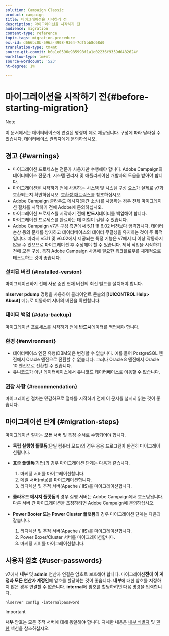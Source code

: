 ```yaml
---
solution: Campaign Classic
product: campaign
title: 마이그레이션을 시작하기 전
description: 마이그레이션을 시작하기 전
audience: migration
content-type: reference
topic-tags: migration-procedure
exl-id: d666bc0b-596a-4908-9364-7df5bb8d68d0
translation-type: tm+mt
source-git-commit: b0a1e0596e985998f1a1d02236f9359d0482624f
workflow-type: tm+mt
source-wordcount: '523'
ht-degree: 1%

---
```


# 마이그레이션을 시작하기 전{#before-starting-migration}

>[!NOTE]
>
>이 문서에서는 데이터베이스에 연결된 명령이 예로 제공됩니다. 구성에 따라 달라질 수 있습니다. 데이터베이스 관리자에게 문의하십시오.

## 경고 {#warnings}

* 마이그레이션 프로세스는 전문가 사용자만 수행해야 합니다. Adobe Campaign의 데이터베이스 전문가, 시스템 관리자 및 애플리케이션 개발자의 도움을 받아야 합니다.
* 마이그레이션을 시작하기 전에 사용하는 시스템 및 시스템 구성 요소가 실제로 v7과 호환되는지 확인하십시오. [호환성 매트릭스](../../rn/using/compatibility-matrix.md)를 참조하십시오.
* Adobe Campaign 클라우드 메시지(중간 소싱)를 사용하는 경우 전체 마이그레이션 절차를 시작하기 전에 Adobe에 문의하십시오.
* 마이그레이션 프로세스를 시작하기 전에 **반드시**&#x200B;데이터를 백업해야 합니다.
* 마이그레이션 프로세스를 완료하는 데 며칠이 걸릴 수 있습니다.
* Adobe Campaign v7은 구성 측면에서 5.11 및 6.02 버전보다 엄격합니다. 데이터 손상 등의 문제를 방지하고 데이터베이스의 데이터 무결성을 유지하는 것이 주 목적입니다. 따라서 v5.11 및 v6.02에서 제공되는 특정 기능은 v7에서 더 이상 작동하지 않을 수 있으므로 마이그레이션 후 수정해야 할 수 있습니다. 제작 작업을 시작하기 전에 모든 구성, 특히 Adobe Campaign 사용에 필요한 워크플로우를 체계적으로 테스트하는 것이 좋습니다.

### 설치된 버전 {#installed-version}

마이그레이션하기 전에 사용 중인 현재 버전의 최신 빌드를 설치해야 합니다.

**nlserver pdump** 명령을 사용하여 클라이언트 콘솔의 **[!UICONTROL Help> About]** 메뉴로 이동하여 서버의 버전을 확인합니다.

### 데이터 백업 {#data-backup}

마이그레이션 프로세스를 시작하기 전에 **반드시**&#x200B;데이터를 백업해야 합니다.

### 환경 {#environment}

* 데이터베이스 엔진 유형(DBMS)은 변경할 수 없습니다. 예를 들어 PostgreSQL 엔진에서 Oracle 엔진으로 전환할 수 없습니다. 그러나 Oracle 8 엔진에서 Oracle 10 엔진으로 전환할 수 있습니다.
* 유니코드가 아닌 데이터베이스에서 유니코드 데이터베이스로 이동할 수 없습니다.

### 권장 사항 {#recommendation}

마이그레이션 절차는 민감하므로 절차를 시작하기 전에 이 문서를 철저히 읽는 것이 좋습니다.

## 마이그레이션 단계 {#migration-steps}

마이그레이션 절차는 **모든** 서버 및 특정 순서로 수행되어야 합니다.

* **독립 실행형 플랫폼**(단일 컴퓨터 모드)의 경우 응용 프로그램이 완전히 마이그레이션됩니다.
* **표준 플랫폼**(기업)의 경우 마이그레이션 단계는 다음과 같습니다.

   1. 마케팅 서버를 마이그레이션합니다.
   1. 메일 서버(mta)를 마이그레이션합니다.
   1. 리디렉션 및 추적 서버(Apache / IIS)를 마이그레이션합니다.

* **클라우드 메시지 플랫폼**&#x200B;의 경우 실행 서버는 Adobe Campaign에서 호스팅됩니다. 다른 서버 간 마이그레이션을 조정하려면 Adobe Campaign에 문의하십시오.
* **Power Booter 또는 Power Cluster 플랫폼**&#x200B;의 경우 마이그레이션 단계는 다음과 같습니다.

   1. 리디렉션 및 추적 서버(Apache / IIS)를 마이그레이션합니다.
   1. Power Boxer/Cluster 서버를 마이그레이션합니다.
   1. 마케팅 서버를 마이그레이션합니다.

## 사용자 암호 {#user-passwords}

v7에서 **내부** 및 **admin** 연산자 연결은 암호로 보호해야 합니다. 마이그레이션&#x200B;**전에 이 계정과 모든 연산자 계정인**&#x200B;에 암호를 할당하는 것이 좋습니다. **내부**&#x200B;에 대한 암호를 지정하지 않은 경우 연결할 수 없습니다. **internal**&#x200B;에 암호를 할당하려면 다음 명령을 입력합니다.

```
nlserver config -internalpassword
```

>[!IMPORTANT]
>
>**내부** 암호는 모든 추적 서버에 대해 동일해야 합니다. 자세한 내용은 [내부 식별자](../../installation/using/configuring-campaign-server.md#internal-identifier) 및 [권한](../../platform/using/access-management.md) 섹션을 참조하십시오.
